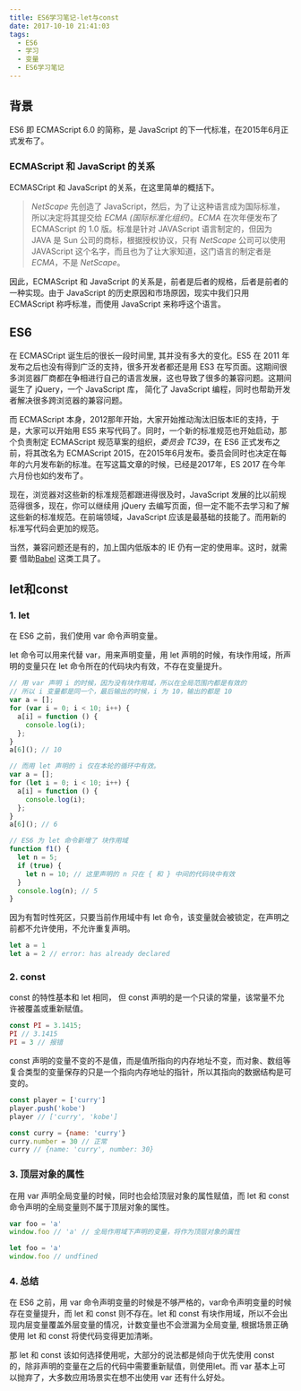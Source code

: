 ```yaml
---
title: ES6学习笔记-let与const
date: 2017-10-10 21:41:03
tags: 
  - ES6
  - 学习
  - 变量
  - ES6学习笔记
---
```

## 背景
ES6 即 ECMAScript 6.0 的简称，是 JavaScript 的下一代标准，在2015年6月正式发布了。

### ECMAScript 和 JavaScript 的关系
ECMASCript 和 JavaScript 的关系，在这里简单的概括下。

>*NetScape* 先创造了 JavaScript，然后，为了让这种语言成为国际标准，所以决定将其提交给 *ECMA (国际标准化组织)*。*ECMA* 在次年便发布了 ECMAScript 的 1.0 版。标准是针对 JAVAScript 语言制定的，但因为 JAVA 是 Sun 公司的商标，根据授权协议，只有 *NetScape* 公司可以使用 JAVAScript 这个名字，而且也为了让大家知道，这门语言的制定者是 *ECMA*，不是 *NetScape*。

因此，ECMAScript 和 JavaScript 的关系是，前者是后者的规格，后者是前者的一种实现。由于 JavaScript 的历史原因和市场原因，现实中我们只用 ECMAScript 称呼标准，而使用 JavaScript 来称呼这个语言。

## ES6
在 ECMASCript 诞生后的很长一段时间里, 其并没有多大的变化。ES5 在 2011 年发布之后也没有得到广泛的支持，很多开发者都还是用 ES3 在写页面。这期间很多浏览器厂商都在争相进行自己的语言发展，这也导致了很多的兼容问题。这期间诞生了 jQuery，一个 JavaScript 库， 简化了 JavaScript 编程，同时也帮助开发者解决很多跨浏览器的兼容问题。

而 ECMAScript 本身，2012那年开始，大家开始推动淘汰旧版本IE的支持，于是，大家可以开始用 ES5 来写代码了。同时，一个新的标准规范也开始启动，那个负责制定 ECMAScript 规范草案的组织，*委员会 TC39*，在 ES6 正式发布之前，将其改名为 ECMAScript 2015，在2015年6月发布。委员会同时也决定在每年的六月发布新的标准。在写这篇文章的时候，已经是2017年，ES 2017 在今年六月份也如约发布了。

现在，浏览器对这些新的标准规范都跟进得很及时，JavaScript 发展的比以前规范得很多，现在，你可以继续用 jQuery 去编写页面，但一定不能不去学习和了解这些新的标准规范。在前端领域，JavaScript 应该是最基础的技能了。而用新的标准写代码会更加的规范。

当然，兼容问题还是有的，加上国内低版本的 IE 仍有一定的使用率。这时，就需要 借助[Babel](https://babeljs.io/) 这类工具了。


## let和const

### 1. let

在 ES6 之前，我们使用 var 命令声明变量。

let 命令可以用来代替 var，用来声明变量，用 let 声明的时候，有块作用域，所声明的变量只在 let 命令所在的代码块内有效，不存在变量提升。

```javascript
// 用 var 声明 i 的时候，因为没有块作用域，所以在全局范围内都是有效的
// 所以 i 变量都是同一个，最后输出的时候，i 为 10，输出的都是 10
var a = [];
for (var i = 0; i < 10; i++) {
  a[i] = function () {
    console.log(i);
  };
}
a[6](); // 10

// 而用 let 声明的 i 仅在本轮的循环中有效。
var a = [];
for (let i = 0; i < 10; i++) {
  a[i] = function () {
    console.log(i);
  };
}
a[6](); // 6

// ES6 为 let 命令新增了 块作用域
function f1() {
  let n = 5;
  if (true) {
    let n = 10; // 这里声明的 n 只在 { 和 } 中间的代码块中有效
  }
  console.log(n); // 5
}
```

因为有暂时性死区，只要当前作用域中有 let 命令，该变量就会被锁定，在声明之前都不允许使用，不允许重复声明。
```javascript
let a = 1
let a = 2 // error: has already declared
```

### 2. const

const 的特性基本和 let 相同， 但 const 声明的是一个只读的常量，该常量不允许被覆盖或重新赋值。
```javascript
const PI = 3.1415;
PI // 3.1415
PI = 3 // 报错
```

const 声明的变量不变的不是值，而是值所指向的内存地址不变，而对象、数组等复合类型的变量保存的只是一个指向内存地址的指针，所以其指向的数据结构是可变的。
```javascript
const player = ['curry']
player.push('kobe')
player // ['curry', 'kobe']

const curry = {name: 'curry'}
curry.number = 30 // 正常
curry // {name: 'curry', number: 30}
```

### 3. 顶层对象的属性

在用 var 声明全局变量的时候，同时也会给顶层对象的属性赋值，而 let 和 const 命令声明的全局变量则不属于顶层对象的属性。

```javascript
var foo = 'a'
window.foo // 'a' // 全局作用域下声明的变量，将作为顶层对象的属性

let foo = 'a'
window.foo // undfined 
```

### 4. 总结

在 ES6 之前，用 var 命令声明变量的时候是不够严格的，var命令声明变量的时候存在变量提升，而 let 和 const 则不存在。let 和 const 有块作用域，所以不会出现内层变量覆盖外层变量的情况，计数变量也不会泄漏为全局变量, 根据场景正确使用 let 和 const 将使代码变得更加清晰。

那 let 和 const 该如何选择使用呢，大部分的说法都是倾向于优先使用 const 的，除非声明的变量在之后的代码中需要重新赋值，则使用let。而 var 基本上可以抛弃了，大多数应用场景实在想不出使用 var 还有什么好处。

